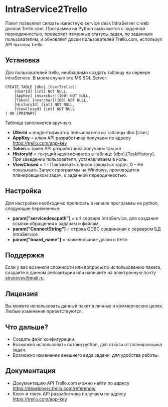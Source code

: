 # IntraService2Trello
Пакет позволяет связать известную service desk IntraServer с web доской Trello.com. Программа на Python вызывается с заданной периодичностью, проверяет изменные статусы задач, по заданным пользователям, и обновляет доски пользователей Trello.com, используя API вызовы Trello. 
## Установка
Для пользователей trello, необходимо создать таблицу на сервере IntraService. В моем случае это MS SQL Server.
```
CREATE TABLE [dbo].[UserTrello](
    [UserId] [int] NOT NULL,
    [AppKey] [nvarchar](100) NOT NULL,
    [Token] [nvarchar](100) NOT NULL,
    [HistoryId] [int] NOT NULL,
    [ViewClosed] [int] NOT NULL
) ON [PRIMARY]
```
Таблица заполняется вручную.
- **USerId** = mидентификатор пользователя из таблицы dbo.[User]
- **AppKey** = ключ API разработчика получаем по адресу <https://trello.com/app-key>
- **Token** = токен API разработчика получаем там же
- **HistoryId** = текущий идентификатор в таблице [dbo].[TaskHistory]. При заведении пользователя, устанавливаем в ноль. 
- **ViewClosed** = 1 - Показывать список закрытых задач, 0 - Не показывать
 Запуск программы на Windows, производится планировщиком задач, с заданной переодичностью. 
## Настройка
Для настройки необходимо прописать в начале программы на python, следующие переменные: 
- **param["servicedescpath"]** = url сервера IntraService, для создания ссылки обращения к задачам и файлам.
- **param["ConnectString"]**   = строка ODBC соединения с сервером БД IntraService
- **param["board_name"]**      = наименование доски в trello
## Поддержка 
Если у вас возникли сложности или вопросы по использованию пакета, создайте в данном репозитории или напишите на электронную почту <strukovsv@mail.ru>.
## Лицензия
Вы можете использовать данный пакет в личных и коммерческих целях. Любые изменения приветствуются.
## Что дальше?
- Создать файл конфигурации. 
- Возможно использовать потоки python, для отказа от планировщика задач.
- Возможно изменение внешнего вида задачи, для удобства работы.
## Документация
- Документацию API Trello.com можно найти по адресу <https://developers.trello.com/reference/>
- Ключ и токен API разработчика получаем по адресу <https://trello.com/app-key>
